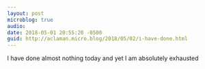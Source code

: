 ```yaml
---
layout: post
microblog: true
audio: 
date: 2018-05-01 20:55:20 -0500
guid: http://aclaman.micro.blog/2018/05/02/i-have-done.html
---
```

I have done almost nothing today and yet I am absolutely exhausted
